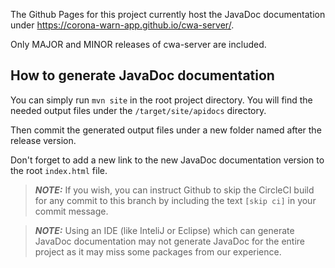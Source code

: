 The Github Pages for this project currently host the JavaDoc documentation under https://corona-warn-app.github.io/cwa-server/.

Only MAJOR and MINOR releases of cwa-server are included.

## How to generate JavaDoc documentation

You can simply run `mvn site` in the root project directory. You will find the needed output files under the `/target/site/apidocs` directory.

Then commit the generated output files under a new folder named after the release version.

Don't forget to add a new link to the new JavaDoc documentation version to the root `index.html` file.

> **_NOTE:_** If you wish, you can instruct Github to skip the CircleCI build for any commit to this branch by including the text `[skip ci]` in your commit message.

> **_NOTE:_** Using an IDE (like InteliJ or Eclipse) which can generate JavaDoc documentation may not generate JavaDoc for the entire project as it may miss some packages from our experience.
